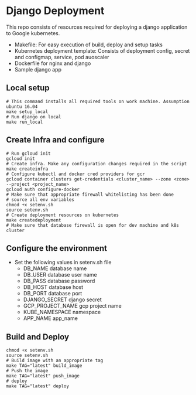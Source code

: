 # Django Deployment

This repo consists of resources required for deploying a django application to Google kubernetes. 
* Makefile: For easy execution of build, deploy and setup tasks
* Kubernetes deployment template: Consists of deployment config, secret and configmap, service, pod auoscaler
* Dockerfile for nginx and django
* Sample django app

## Local setup
```
# This command installs all required tools on work machine. Assumption ubuntu 16.04
make setup_local
# Run django on local
make run_local
```
## Create Infra and configure
```
# Run gcloud init 
gcloud init
# Create infra. Make any configuration changes required in the script
make createinfra
# Configure kubectl and docker cred providers for gcr
gcloud container clusters get-credentials <cluster_name> --zone <zone> --project <project_name>
gcloud auth configure-docker
# Make sure that appropriate firewall whitelisting has been done
# source all env variables
chmod +x setenv.sh
source setenv.sh
# Create deployment resources on kubernetes
make createdeployment
# Make sure that database firewall is open for dev machine and k8s cluster
```

## Configure the environment
* Set the following values in setenv.sh file
   * DB_NAME    database name
   * DB_USER    database user name
   * DB_PASS    database password
   * DB_HOST    database host
   * DB_PORT   database port
   * DJANGO_SECRET     django secret
   * GCP_PROJECT_NAME   gcp project name
   * KUBE_NAMESPACE     namespace
   * APP_NAME   app_name

## Build and Deploy
```
chmod +x setenv.sh
source setenv.sh
# Build image with an appropriate tag
make TAG="latest" build_image
# Push the image
make TAG="latest" push_image
# deploy
make TAG="latest" deploy
```
